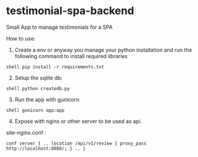 # testimonial-spa-backend
Small App to manage testimonials for a SPA

How to use:

1. Create a env or anyway you manage your python installation and run the following command to install required libraries

`shell
pip install -r requirements.txt
`

2. Setup the sqlite db:

`shell
python createdb.py
`

3. Run the app with gunicorn

`shell
gunicorn app:app
`

4. Expose with nginx or other server to be used as api.

site-nginx.conf : 

`conf
 server {
 ..
 location /api/v1/review {
    proxy_pass http://localhost:8080/;
 }
 ..
 }
`

